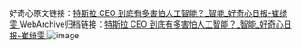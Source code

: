 好奇心原文链接：[特斯拉 CEO 到底有多害怕人工智能？_智能_好奇心日报-崔绮雯 ](https://www.qdaily.com/articles/3083.html)
WebArchive归档链接：[特斯拉 CEO 到底有多害怕人工智能？_智能_好奇心日报-崔绮雯 ](http://web.archive.org/web/20190623151459/https://www.qdaily.com/articles/3083.html)
![image](http://ww3.sinaimg.cn/large/007d5XDply1g3v6l60a3jj30u02vlb29)